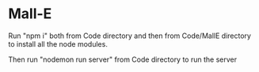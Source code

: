 # Mall-E
Run "npm i" both from Code directory and then from Code/MallE directory to install all the node modules.

Then run "nodemon run server" from Code directory to run the server
